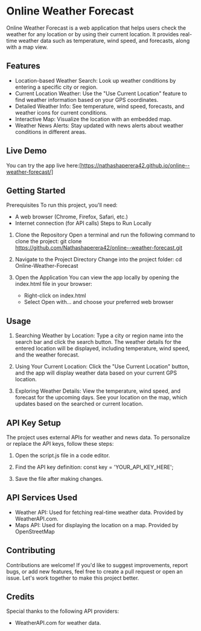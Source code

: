 # **Online Weather Forecast**
Online Weather Forecast is a web application that helps users check the weather for any location or by using their current location. It provides real-time weather data such as temperature, wind speed, and forecasts, along with a map view.


## Features

- Location-based Weather Search: Look up weather conditions by entering a specific city or region.
- Current Location Weather: Use the "Use Current Location" feature to find weather information based on your GPS coordinates.
- Detailed Weather Info: See temperature, wind speed, forecasts, and weather icons for current conditions.
- Interactive Map: Visualize the location with an embedded map.
- Weather News Alerts: Stay updated with news alerts about weather conditions in different areas.


## Live Demo
You can try the app live here:[https://nathashaperera42.github.io/online--weather-forecast/]


## Getting Started
Prerequisites
To run this project, you'll need:
- A web browser (Chrome, Firefox, Safari, etc.)
- Internet connection (for API calls)
Steps to Run Locally
1. Clone the Repository
   Open a terminal and run the following command to clone the project:
   git clone  https://github.com/Nathashaperera42/online--weather-forecast.git

2. Navigate to the Project Directory
   Change into the project folder:
   cd Online-Weather-Forecast

3. Open the Application
   You can view the app locally by opening the index.html file in your browser:
   - Right-click on index.html
   - Select Open with... and choose your preferred web browser

## Usage
1. Searching Weather by Location: Type a city or region name into the search bar and click the search button. The weather details for the entered location will be displayed, including temperature, wind speed, and the weather forecast.

2. Using Your Current Location: Click the "Use Current Location" button, and the app will display weather data based on your current GPS location.

3. Exploring Weather Details: View the temperature, wind speed, and forecast for the upcoming days. See your location on the map, which updates based on the searched or current location.

## API Key Setup
The project uses external APIs for weather and news data. To personalize or replace the API keys, follow these steps:

1. Open the script.js file in a code editor.
2. Find the API key definition:
   const key = 'YOUR_API_KEY_HERE';

3. Save the file after making changes.

## API Services Used
- Weather API: Used for fetching real-time weather data. Provided by WeatherAPI.com.
- Maps API: Used for displaying the location on a map. Provided by OpenStreetMap


## Contributing
Contributions are welcome! If you'd like to suggest improvements, report bugs, or add new features, feel free to create a pull request or open an issue. Let's work together to make this project better.


## Credits
Special thanks to the following API providers:

- WeatherAPI.com for weather data.





